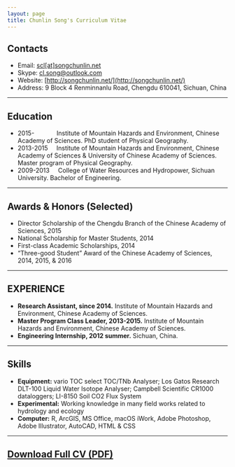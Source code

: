 ```yaml
---
layout: page
title: Chunlin Song's Curriculum Vitae
---
```


## Contacts

- Email: [scl[at]songchunlin.net](mailto:scl@songchunlin.net)
- Skype: cl.song@outlook.com
- Website: [http://songchunlin.net/](http://songchunlin.net/)
- Address: 9 Block 4 Renminnanlu Road, Chengdu 610041, Sichuan, China

---

## Education

-   2015-&nbsp;&nbsp;&nbsp;&nbsp;&nbsp;&nbsp;&nbsp;&nbsp;&nbsp;&nbsp;&nbsp;&nbsp;&nbsp;Institute of Mountain Hazards and Environment, Chinese Academy of Sciences. PhD student of Physical Geography.
-   2013-2015&nbsp;&nbsp;&nbsp;&nbsp;&nbsp;Institute of Mountain Hazards and Environment, Chinese Academy of Sciences & University of Chinese Academy of Sciences. Master program of Physical Geography.
-   2009-2013&nbsp;&nbsp;&nbsp;&nbsp;&nbsp;College of Water Resources and Hydropower, Sichuan University. Bachelor of Engineering.     

---

## Awards & Honors (Selected)

- Director Scholarship of the Chengdu Branch of the Chinese Academy of Sciences, 2015
- National Scholarship for Master Students, 2014
- First-class Academic Scholarships, 2014
- “Three-good Student” Award of the Chinese Academy of Sciences,  2014, 2015, & 2016
   
---

## EXPERIENCE

- **Research Assistant, since 2014.** Institute of Mountain Hazards and Environment, Chinese Academy of Sciences. 
- **Master Program Class Leader, 2013-2015.** Institute of Mountain Hazards and Environment, Chinese Academy of Sciences. 
- **Engineering Internship, 2012 summer.** Sichuan, China.
 
---

## Skills

- **Equipment:** vario TOC select TOC/TNb Analyser; Los Gatos Research DLT-100 Liquid Water Isotope Analyser; Campbell Scientific CR1000 dataloggers; LI-8150 Soil CO2 Flux System
- **Experimental:** Working knowledge in many field works related to hydrology and ecology
- **Computer:** R, ArcGIS, MS Office, macOS iWork, Adobe Photoshop, Adobe Illustrator, AutoCAD, HTML & CSS

---

## [Download Full CV (PDF)](http://songchunlin.net/files/others/songchunlin_cv.pdf)

